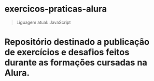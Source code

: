 # exercicos-praticas-alura
> Liguagem atual: JavaScript
<h1> Repositório destinado a publicação de exercícios e desafios feitos durante as formações cursadas na Alura.
